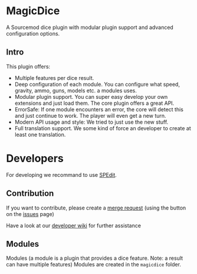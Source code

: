 # MagicDice
A Sourcemod dice plugin with modular plugin support and advanced configuration options.

## Intro
This plugin offers:
* Multiple features per dice result.
* Deep configuration of each module. You can configure what speed, gravity, ammo, guns, models etc. a modules uses.
* Modular plugin support. You can super easy develop your own extensions and just load them. The core plugin offers a great API.
* ErrorSafe: If one module encounters an error, the core will detect this and just continue to work. The player will even get a new turn.
* Modern API usage and style: We tried to just use the new stuff.
* Full translation support. We some kind of force an developer to create at least one translation.

# Developers
For developing we recommand to use [SPEdit](https://github.com/JulienKluge/Spedit).

## Contribution
If you want to contribute, please create a [merge request](https://gitlab.com/PushTheLimits/Sourcemod/MagicDice/merge_requests)
(using the button on the [issues](https://gitlab.com/PushTheLimits/Sourcemod/MagicDice/issues) page)

Have a look at our [developer wiki](https://gitlab.com/PushTheLimits/Sourcemod/MagicDice/wikis/development/getting%20started) for further assistance

## Modules
Modules (a module is a plugin that provides a dice feature. Note: a result can have multiple features)
Modules are created in the `magicdice` folder.